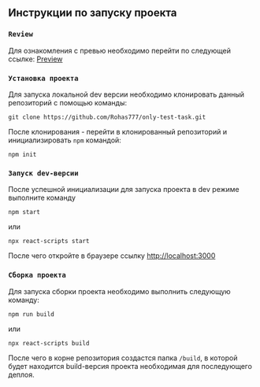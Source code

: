 
## Инструкции по запуску проекта

### `Review`

Для ознакомления с превью необходимо перейти по следующей ссылке: [Preview](https://only-test-task.vercel.app/)

### `Установка проекта`

Для запуска локальной dev версии необходимо клонировать данный репозиторий с помощью команды:

    git clone https://github.com/Rohas777/only-test-task.git
После клонирования - перейти в клонированный репозиторий и инициализировать `npm` командой:

    npm init

### `Запуск dev-версии`

После успешной инициализации для запуска проекта в  dev режиме выполните команду

    npm start
 или
 
    npx react-scripts start 
 После  чего откройте в браузере ссылку [http://localhost:3000](http://localhost:3000)

### `Сборка проекта`

Для запуска сборки проекта необходимо выполнить следующую команду:

    npm run build
или

    npx react-scripts build
После чего в корне репозитория создастся папка `/build`, в которой будет находится build-версия проекта необходимая для последующего деплоя.
